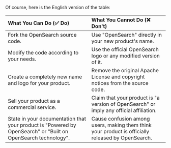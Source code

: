 Of course, here is the English version of the table:

| What You Can Do (✅ Do)                                                              | What You Cannot Do (❌ Don't)                                                          |
| :----------------------------------------------------------------------------------- | :------------------------------------------------------------------------------------- |
| Fork the OpenSearch source code.                                                     | Use "OpenSearch" directly in your new product's name.                                  |
| Modify the code according to your needs.                                             | Use the official OpenSearch logo or any modified version of it.                        |
| Create a completely new name and logo for your product.                              | Remove the original Apache License and copyright notices from the source code.         |
| Sell your product as a commercial service.                                           | Claim that your product is "a version of OpenSearch" or imply any official affiliation. |
| State in your documentation that your product is "Powered by OpenSearch" or "Built on OpenSearch technology". | Cause confusion among users, making them think your product is officially released by OpenSearch. |
